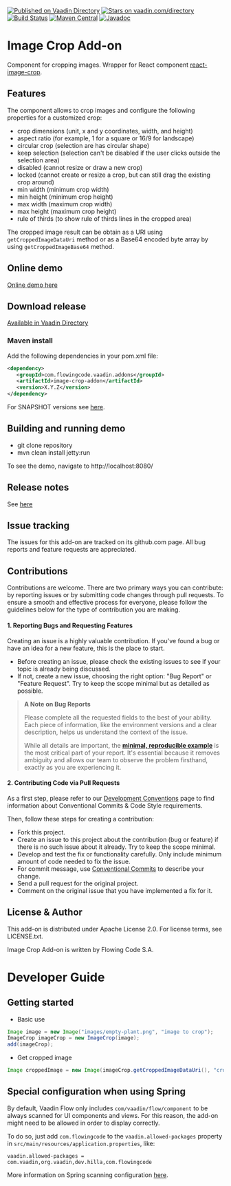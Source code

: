 [![Published on Vaadin Directory](https://img.shields.io/badge/Vaadin%20Directory-published-00b4f0.svg)](https://vaadin.com/directory/component/image-crop-add-on)
[![Stars on vaadin.com/directory](https://img.shields.io/vaadin-directory/star/image-crop-add-on.svg)](https://vaadin.com/directory/component/image-crop-add-on)
[![Build Status](https://jenkins.flowingcode.com/job/ImageCrop-addon/badge/icon)](https://jenkins.flowingcode.com/job/ImageCrop-addon)
[![Maven Central](https://img.shields.io/maven-central/v/com.flowingcode.vaadin.addons/image-crop-addon)](https://mvnrepository.com/artifact/com.flowingcode.vaadin.addons/image-crop-addon)
[![Javadoc](https://img.shields.io/badge/javadoc-00b4f0)](https://javadoc.flowingcode.com/artifact/com.flowingcode.vaadin.addons/image-crop-addon)

# Image Crop Add-on

Component for cropping images. Wrapper for React component [react-image-crop](https://www.npmjs.com/package/react-image-crop).

## Features

The component allows to crop images and configure the following properties for a customized crop:
* crop dimensions (unit, x and y coordinates, width, and height) 
* aspect ratio (for example, 1 for a square or 16/9 for landscape)
* circular crop (selection are has circular shape)
* keep selection (selection can't be disabled if the user clicks outside the selection area)
* disabled (cannot resize or draw a new crop)
* locked (cannot create or resize a crop, but can still drag the existing crop around)
* min width (minimum crop width)
* min height (minimum crop height)
* max width (maximum crop width)
* max height (maximum crop height)
* rule of thirds (to show rule of thirds lines in the cropped area)

The cropped image result can be obtain as a URI using `getCroppedImageDataUri` method
or as a Base64 encoded byte array by using `getCroppedImageBase64` method.

## Online demo

[Online demo here](http://addonsv24.flowingcode.com/image-crop)

## Download release

[Available in Vaadin Directory](https://vaadin.com/directory/component/image-crop-add-on)

### Maven install

Add the following dependencies in your pom.xml file:

```xml
<dependency>
   <groupId>com.flowingcode.vaadin.addons</groupId>
   <artifactId>image-crop-addon</artifactId>
   <version>X.Y.Z</version>
</dependency>
```

For SNAPSHOT versions see [here](https://maven.flowingcode.com/snapshots/).

## Building and running demo

- git clone repository
- mvn clean install jetty:run

To see the demo, navigate to http://localhost:8080/

## Release notes

See [here](https://github.com/FlowingCode/ImageCrop/releases)

## Issue tracking

The issues for this add-on are tracked on its github.com page. All bug reports and feature requests are appreciated. 

## Contributions

Contributions are welcome. There are two primary ways you can contribute: by reporting issues or by submitting code changes through pull requests. To ensure a smooth and effective process for everyone, please follow the guidelines below for the type of contribution you are making.

#### 1. Reporting Bugs and Requesting Features

Creating an issue is a highly valuable contribution. If you've found a bug or have an idea for a new feature, this is the place to start.

* Before creating an issue, please check the existing issues to see if your topic is already being discussed.
* If not, create a new issue, choosing the right option: "Bug Report" or "Feature Request". Try to keep the scope minimal but as detailed as possible.

> **A Note on Bug Reports**
> 
> Please complete all the requested fields to the best of your ability. Each piece of information, like the environment versions and a clear description, helps us understand the context of the issue.
> 
> While all details are important, the **[minimal, reproducible example](https://stackoverflow.com/help/minimal-reproducible-example)** is the most critical part of your report. It's essential because it removes ambiguity and allows our team to observe the problem firsthand, exactly as you are experiencing it.

#### 2. Contributing Code via Pull Requests

As a first step, please refer to our [Development Conventions](https://github.com/FlowingCode/DevelopmentConventions) page to find information about Conventional Commits & Code Style requirements.

Then, follow these steps for creating a contribution:
 
- Fork this project.
- Create an issue to this project about the contribution (bug or feature) if there is no such issue about it already. Try to keep the scope minimal.
- Develop and test the fix or functionality carefully. Only include minimum amount of code needed to fix the issue.
- For commit message, use [Conventional Commits](https://github.com/FlowingCode/DevelopmentConventions/blob/main/conventional-commits.md) to describe your change.
- Send a pull request for the original project.
- Comment on the original issue that you have implemented a fix for it.

## License & Author

This add-on is distributed under Apache License 2.0. For license terms, see LICENSE.txt.

Image Crop Add-on is written by Flowing Code S.A.

# Developer Guide

## Getting started

* Basic use

```java
Image image = new Image("images/empty-plant.png", "image to crop");  
ImageCrop imageCrop = new ImageCrop(image);
add(imageCrop);
```

* Get cropped image 

```java
Image croppedImage = new Image(imageCrop.getCroppedImageDataUri(), "cropped image")
```

## Special configuration when using Spring

By default, Vaadin Flow only includes ```com/vaadin/flow/component``` to be always scanned for UI components and views. For this reason, the add-on might need to be allowed in order to display correctly. 

To do so, just add ```com.flowingcode``` to the ```vaadin.allowed-packages``` property in ```src/main/resources/application.properties```, like:

```vaadin.allowed-packages = com.vaadin,org.vaadin,dev.hilla,com.flowingcode```
 
More information on Spring scanning configuration [here](https://vaadin.com/docs/latest/integrations/spring/configuration/#configure-the-scanning-of-packages).

